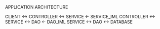 APPLICATION ARCHITECTURE

CLIENT <-> CONTROLLER <-> SERVICE <- SERVICE_IML
CONTROLLER <-> SERVICE <-> DAO <- DAO_IML 
SERVICE <-> DAO <-> DATABASE
